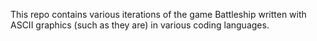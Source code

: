 This repo contains various iterations of the game Battleship written with ASCII graphics (such as they are) in various coding languages.
